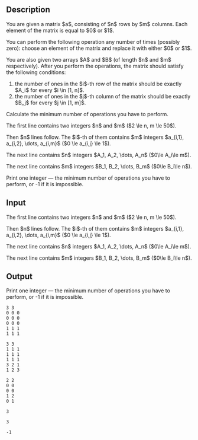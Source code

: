 ## Description

<div><p>You are given a matrix $a$, consisting of $n$ rows by $m$ columns. Each element of the matrix is equal to $0$ or $1$.</p><p>You can perform the following operation any number of times (possibly zero): choose an element of the matrix and replace it with either $0$ or $1$.</p><p>You are also given two arrays $A$ and $B$ (of length $n$ and $m$ respectively). After you perform the operations, the matrix should satisfy the following conditions:</p><ol> <li> the number of ones in the $i$-th row of the matrix should be exactly $A_i$ for every $i \in [1, n]$. </li><li> the number of ones in the $j$-th column of the matrix should be exactly $B_j$ for every $j \in [1, m]$. </li></ol><p>Calculate the minimum number of operations you have to perform.</p></div><div class="input-specification"><p>The first line contains two integers $n$ and $m$ ($2 \le n, m \le 50$).</p><p>Then $n$ lines follow. The $i$-th of them contains $m$ integers $a_{i,1}, a_{i,2}, \dots, a_{i,m}$ ($0 \le a_{i,j} \le 1$).</p><p>The next line contains $n$ integers $A_1, A_2, \dots, A_n$ ($0\le A_i\le m$).</p><p>The next line contains $m$ integers $B_1, B_2, \dots, B_m$ ($0\le B_i\le n$).</p></div><div class="output-specification"><p>Print one integer — the minimum number of operations you have to perform, or <span class="tex-font-style-tt">-1</span> if it is impossible.</p></div>

## Input

<p>The first line contains two integers $n$ and $m$ ($2 \le n, m \le 50$).</p><p>Then $n$ lines follow. The $i$-th of them contains $m$ integers $a_{i,1}, a_{i,2}, \dots, a_{i,m}$ ($0 \le a_{i,j} \le 1$).</p><p>The next line contains $n$ integers $A_1, A_2, \dots, A_n$ ($0\le A_i\le m$).</p><p>The next line contains $m$ integers $B_1, B_2, \dots, B_m$ ($0\le B_i\le n$).</p>

## Output

<p>Print one integer — the minimum number of operations you have to perform, or <span class="tex-font-style-tt">-1</span> if it is impossible.</p>





```input1|
3 3
0 0 0
0 0 0
0 0 0
1 1 1
1 1 1
```




```input2|
3 3
1 1 1
1 1 1
1 1 1
3 2 1
1 2 3
```




```input3|
2 2
0 0
0 0
1 2
0 1
```




```output1
3
```




```output2
3
```




```output3
-1
```


